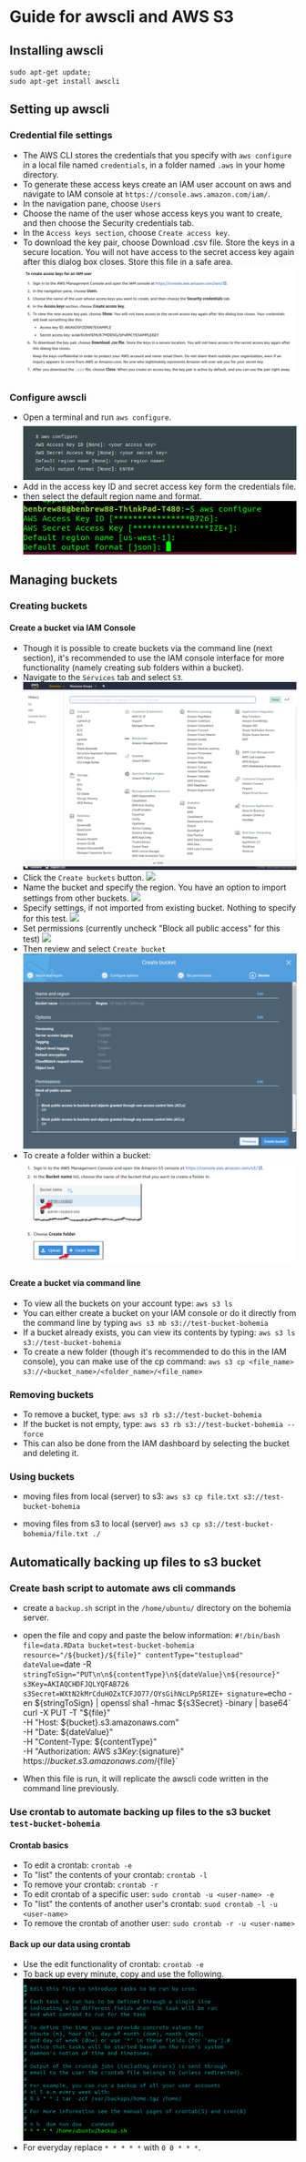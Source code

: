 # Guide for awscli and AWS S3

## Installing awscli

```
sudo apt-get update;
sudo apt-get install awscli
```

## Setting up awscli


### Credential file settings

- The AWS CLI stores the credentials that you specify with `aws configure` in a local file named `credentials`, in a folder named `.aws` in your home directory. 
- To generate these access keys create an IAM user account on aws and navigate to IAM console at `https://console.aws.amazon.com/iam/`.
- In the navigation pane, choose `Users`
- Choose the name of the user whose access keys you want to create, and then choose the Security credentials tab.
- In the `Access keys section`, choose `Create access key`.
- To download the key pair, choose Download .csv file. Store the keys in a secure location. You will not have access to the secret access key again after this dialog box closes. Store this file in a safe area.
![](img/credentials.png)

### Configure awscli
- Open a terminal and run `aws configure`. 
![](img/aws_1.png)
- Add in the access key ID and secret access key form the credentials file. 
- then select the default region name and format.
![](img/aws_2.png)

## Managing buckets

### Creating buckets

#### Create a bucket via IAM Console

- Though it is possible to create buckets via the command line (next section), it's recommended to use the IAM console interface for more functionality (namely creating sub folders within a bucket).
- Navigate to the `Services` tab and select `S3`.
![](img/servies.png)
- Click the `Create buckets` button.
![]('img/create_1.png')
- Name the bucket and specify the region. You have an option to import settings from other buckets.
![]('img/create_bucket_2.png')
- Specify settings, if not imported from existing bucket. Nothing to specify for this test.
![]('img/create_bucket_3.png')
- Set permissions (currently uncheck "Block all public access" for this test)
![]('img/create_bucket_.png')
- Then review and select `Create bucket`
![](img/create_bucket_5.png)
- To create a folder within a bucket: 
![](img/aws_3.png)

#### Create a bucket via command line 
- To view all the buckets on your account type:
`aws s3 ls`
- You can either create a bucket on your IAM console or do it directly from the command line by typing 
`aws s3 mb s3://test-bucket-bohemia`
- If a bucket already exists, you can view its contents by typing:
`aws s3 ls s3://test-bucket-bohemia`
- To create a new folder (though it's recommended to do this in the IAM console), you can make use of the cp command: 
`aws s3 cp <file_name> s3://<bucket_name>/<folder_name>/<file_name>` 


### Removing buckets
- To remove a bucket, type: 
`aws s3 rb s3://test-bucket-bohemia`
- If the bucket is not empty, type: 
`aws s3 rb s3://test-bucket-bohemia --force`
- This can also be done from the IAM dashboard by selecting the bucket and deleting it.

### Using buckets
- moving files from local (server) to s3:
`aws s3 cp file.txt s3://test-bucket-bohemia`

- moving files from s3 to local (server)
`aws s3 cp s3://test-bucket-bohemia/file.txt ./`

## Automatically backing up files to s3 bucket

### Create bash script to automate aws cli commands
- create a `backup.sh` script in the `/home/ubuntu/` directory on the bohemia server. 
- open the file and copy and paste the below information: 
`#!/bin/bash
file=data.RData
bucket=test-bucket-bohemia
resource="/${bucket}/${file}"
contentType="testupload"
dateValue=`date -R`
stringToSign="PUT\n\n${contentType}\n${dateValue}\n${resource}"
s3Key=AKIAQCHDFJQLYQFAB726
s3Secret=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
signature=`echo -en ${stringToSign} | openssl sha1 -hmac ${s3Secret} -binary | base64`
curl -X PUT -T "${file}" \
  -H "Host: ${bucket}.s3.amazonaws.com" \
  -H "Date: ${dateValue}" \
  -H "Content-Type: ${contentType}" \
  -H "Authorization: AWS ${s3Key}:${signature}" \
  https://${bucket}.s3.amazonaws.com/${file}`

- When this file is run, it will replicate the awscli code written in the command line previously.

### Use crontab to automate backing up files to the s3 bucket `test-bucket-bohemia`

#### Crontab basics
- To edit a crontab: `crontab -e`
- To "list" the contents of your crontab: `crontab -l`
- To remove your crontab: `crontab -r`
- To edit crontab of a specific user: `sudo crontab -u <user-name> -e`
- To "list" the contents of another user's crontab: `suod crontab -l -u <user-name>`
- To remove the crontab of another user: `sudo crontab -r -u <user-name>`

#### Back up our data using crontab 
- Use the edit functionality of crontab: `crontab -e`
- To back up every minute, copy and use the following.
![](img/crontab.png)
- For everyday replace `* * * * *` with `0 0 * * *`. 



